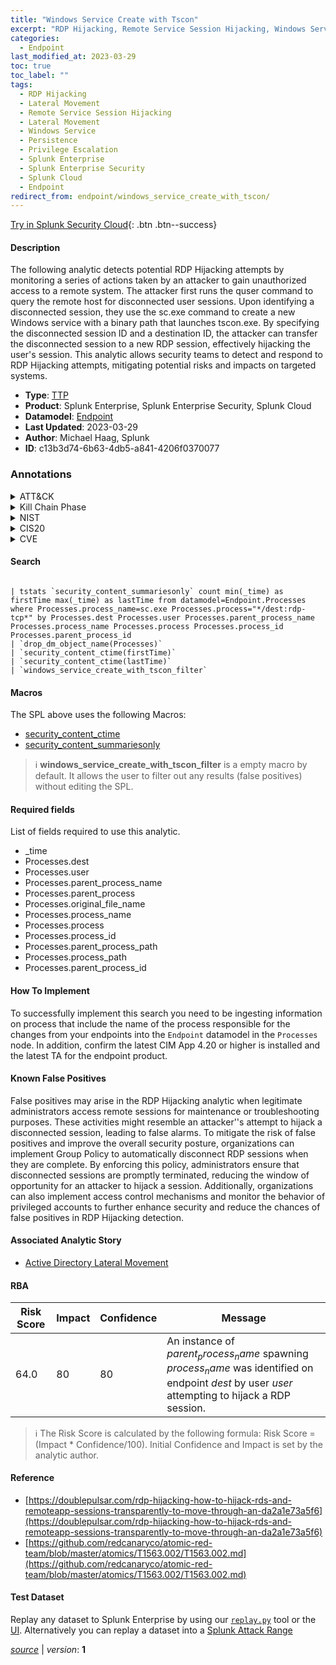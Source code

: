 ```yaml
---
title: "Windows Service Create with Tscon"
excerpt: "RDP Hijacking, Remote Service Session Hijacking, Windows Service"
categories:
  - Endpoint
last_modified_at: 2023-03-29
toc: true
toc_label: ""
tags:
  - RDP Hijacking
  - Lateral Movement
  - Remote Service Session Hijacking
  - Lateral Movement
  - Windows Service
  - Persistence
  - Privilege Escalation
  - Splunk Enterprise
  - Splunk Enterprise Security
  - Splunk Cloud
  - Endpoint
redirect_from: endpoint/windows_service_create_with_tscon/
---
```




[Try in Splunk Security Cloud](https://www.splunk.com/en_us/cyber-security.html){: .btn .btn--success}

#### Description

The following analytic detects potential RDP Hijacking attempts by monitoring a series of actions taken by an attacker to gain unauthorized access to a remote system. The attacker first runs the quser command to query the remote host for disconnected user sessions. Upon identifying a disconnected session, they use the sc.exe command to create a new Windows service with a binary path that launches tscon.exe. By specifying the disconnected session ID and a destination ID, the attacker can transfer the disconnected session to a new RDP session, effectively hijacking the user&#39;s session. This analytic allows security teams to detect and respond to RDP Hijacking attempts, mitigating potential risks and impacts on targeted systems.

- **Type**: [TTP](https://github.com/splunk/security_content/wiki/Detection-Analytic-Types)
- **Product**: Splunk Enterprise, Splunk Enterprise Security, Splunk Cloud
- **Datamodel**: [Endpoint](https://docs.splunk.com/Documentation/CIM/latest/User/Endpoint)
- **Last Updated**: 2023-03-29
- **Author**: Michael Haag, Splunk
- **ID**: c13b3d74-6b63-4db5-a841-4206f0370077

### Annotations
<details>
  <summary>ATT&CK</summary>

<div markdown="1">

#### [ATT&CK](https://attack.mitre.org/)

| ID          | Technique   | Tactic         |
| ----------- | ----------- |--------------- |
| [T1563.002](https://attack.mitre.org/techniques/T1563/002/) | RDP Hijacking | Lateral Movement |

| [T1563](https://attack.mitre.org/techniques/T1563/) | Remote Service Session Hijacking | Lateral Movement |

| [T1543.003](https://attack.mitre.org/techniques/T1543/003/) | Windows Service | Persistence, Privilege Escalation |

</div>
</details>


<details>
  <summary>Kill Chain Phase</summary>

<div markdown="1">

* Exploitation
* Installation


</div>
</details>


<details>
  <summary>NIST</summary>

<div markdown="1">

* DE.CM



</div>
</details>

<details>
  <summary>CIS20</summary>

<div markdown="1">

* CIS 10



</div>
</details>

<details>
  <summary>CVE</summary>

<div markdown="1">


</div>
</details>


#### Search

```

| tstats `security_content_summariesonly` count min(_time) as firstTime max(_time) as lastTime from datamodel=Endpoint.Processes where Processes.process_name=sc.exe Processes.process="*/dest:rdp-tcp*" by Processes.dest Processes.user Processes.parent_process_name Processes.process_name Processes.process Processes.process_id Processes.parent_process_id 
| `drop_dm_object_name(Processes)` 
| `security_content_ctime(firstTime)` 
| `security_content_ctime(lastTime)` 
| `windows_service_create_with_tscon_filter`
```

#### Macros
The SPL above uses the following Macros:
* [security_content_ctime](https://github.com/splunk/security_content/blob/develop/macros/security_content_ctime.yml)
* [security_content_summariesonly](https://github.com/splunk/security_content/blob/develop/macros/security_content_summariesonly.yml)

> :information_source:
> **windows_service_create_with_tscon_filter** is a empty macro by default. It allows the user to filter out any results (false positives) without editing the SPL.



#### Required fields
List of fields required to use this analytic.
* _time
* Processes.dest
* Processes.user
* Processes.parent_process_name
* Processes.parent_process
* Processes.original_file_name
* Processes.process_name
* Processes.process
* Processes.process_id
* Processes.parent_process_path
* Processes.process_path
* Processes.parent_process_id



#### How To Implement
To successfully implement this search you need to be ingesting information on process that include the name of the process responsible for the changes from your endpoints into the `Endpoint` datamodel in the `Processes` node. In addition, confirm the latest CIM App 4.20 or higher is installed and the latest TA for the endpoint product.
#### Known False Positives
False positives may arise in the RDP Hijacking analytic when legitimate administrators access remote sessions for maintenance or troubleshooting purposes. These activities might resemble an attacker&#39;&#39;s attempt to hijack a disconnected session, leading to false alarms. To mitigate the risk of false positives and improve the overall security posture, organizations can implement Group Policy to automatically disconnect RDP sessions when they are complete. By enforcing this policy, administrators ensure that disconnected sessions are promptly terminated, reducing the window of opportunity for an attacker to hijack a session. Additionally, organizations can also implement access control mechanisms and monitor the behavior of privileged accounts to further enhance security and reduce the chances of false positives in RDP Hijacking detection.

#### Associated Analytic Story
* [Active Directory Lateral Movement](/stories/active_directory_lateral_movement)




#### RBA

| Risk Score  | Impact      | Confidence   | Message      |
| ----------- | ----------- |--------------|--------------|
| 64.0 | 80 | 80 | An instance of $parent_process_name$ spawning $process_name$ was identified on endpoint $dest$ by user $user$ attempting to hijack a RDP session. |


> :information_source:
> The Risk Score is calculated by the following formula: Risk Score = (Impact * Confidence/100). Initial Confidence and Impact is set by the analytic author.


#### Reference

* [https://doublepulsar.com/rdp-hijacking-how-to-hijack-rds-and-remoteapp-sessions-transparently-to-move-through-an-da2a1e73a5f6](https://doublepulsar.com/rdp-hijacking-how-to-hijack-rds-and-remoteapp-sessions-transparently-to-move-through-an-da2a1e73a5f6)
* [https://github.com/redcanaryco/atomic-red-team/blob/master/atomics/T1563.002/T1563.002.md](https://github.com/redcanaryco/atomic-red-team/blob/master/atomics/T1563.002/T1563.002.md)



#### Test Dataset
Replay any dataset to Splunk Enterprise by using our [`replay.py`](https://github.com/splunk/attack_data#using-replaypy) tool or the [UI](https://github.com/splunk/attack_data#using-ui).
Alternatively you can replay a dataset into a [Splunk Attack Range](https://github.com/splunk/attack_range#replay-dumps-into-attack-range-splunk-server)




[*source*](https://github.com/splunk/security_content/tree/develop/detections/endpoint/windows_service_create_with_tscon.yml) \| *version*: **1**